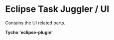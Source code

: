Eclipse Task Juggler / UI
================

Contains the UI related parts.

**Tycho 'eclipse-plugin'**


